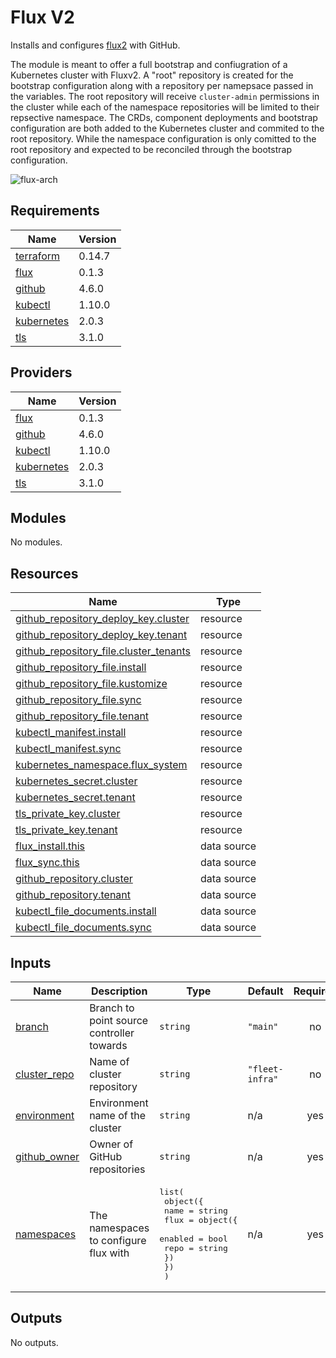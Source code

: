 # Flux V2

Installs and configures [flux2](https://github.com/fluxcd/flux2) with GitHub.

The module is meant to offer a full bootstrap and confiugration of a Kubernetes cluster
with Fluxv2. A "root" repository is created for the bootstrap configuration along with a
repository per namepsace passed in the variables. The root repository will receive `cluster-admin`
permissions in the cluster while each of the namespace repositories will be limited to their
repsective namespace. The CRDs, component deployments and bootstrap configuration are both
added to the Kubernetes cluster and commited to the root repository. While the namespace
configuration is only comitted to the root repository and expected to be reconciled through
the bootstrap configuration.

![flux-arch](../../../assets/fluxcd-v2.jpg)

## Requirements

| Name | Version |
|------|---------|
| <a name="requirement_terraform"></a> [terraform](#requirement\_terraform) | 0.14.7 |
| <a name="requirement_flux"></a> [flux](#requirement\_flux) | 0.1.3 |
| <a name="requirement_github"></a> [github](#requirement\_github) | 4.6.0 |
| <a name="requirement_kubectl"></a> [kubectl](#requirement\_kubectl) | 1.10.0 |
| <a name="requirement_kubernetes"></a> [kubernetes](#requirement\_kubernetes) | 2.0.3 |
| <a name="requirement_tls"></a> [tls](#requirement\_tls) | 3.1.0 |

## Providers

| Name | Version |
|------|---------|
| <a name="provider_flux"></a> [flux](#provider\_flux) | 0.1.3 |
| <a name="provider_github"></a> [github](#provider\_github) | 4.6.0 |
| <a name="provider_kubectl"></a> [kubectl](#provider\_kubectl) | 1.10.0 |
| <a name="provider_kubernetes"></a> [kubernetes](#provider\_kubernetes) | 2.0.3 |
| <a name="provider_tls"></a> [tls](#provider\_tls) | 3.1.0 |

## Modules

No modules.

## Resources

| Name | Type |
|------|------|
| [github_repository_deploy_key.cluster](https://registry.terraform.io/providers/integrations/github/4.6.0/docs/resources/repository_deploy_key) | resource |
| [github_repository_deploy_key.tenant](https://registry.terraform.io/providers/integrations/github/4.6.0/docs/resources/repository_deploy_key) | resource |
| [github_repository_file.cluster_tenants](https://registry.terraform.io/providers/integrations/github/4.6.0/docs/resources/repository_file) | resource |
| [github_repository_file.install](https://registry.terraform.io/providers/integrations/github/4.6.0/docs/resources/repository_file) | resource |
| [github_repository_file.kustomize](https://registry.terraform.io/providers/integrations/github/4.6.0/docs/resources/repository_file) | resource |
| [github_repository_file.sync](https://registry.terraform.io/providers/integrations/github/4.6.0/docs/resources/repository_file) | resource |
| [github_repository_file.tenant](https://registry.terraform.io/providers/integrations/github/4.6.0/docs/resources/repository_file) | resource |
| [kubectl_manifest.install](https://registry.terraform.io/providers/gavinbunney/kubectl/1.10.0/docs/resources/manifest) | resource |
| [kubectl_manifest.sync](https://registry.terraform.io/providers/gavinbunney/kubectl/1.10.0/docs/resources/manifest) | resource |
| [kubernetes_namespace.flux_system](https://registry.terraform.io/providers/hashicorp/kubernetes/2.0.3/docs/resources/namespace) | resource |
| [kubernetes_secret.cluster](https://registry.terraform.io/providers/hashicorp/kubernetes/2.0.3/docs/resources/secret) | resource |
| [kubernetes_secret.tenant](https://registry.terraform.io/providers/hashicorp/kubernetes/2.0.3/docs/resources/secret) | resource |
| [tls_private_key.cluster](https://registry.terraform.io/providers/hashicorp/tls/3.1.0/docs/resources/private_key) | resource |
| [tls_private_key.tenant](https://registry.terraform.io/providers/hashicorp/tls/3.1.0/docs/resources/private_key) | resource |
| [flux_install.this](https://registry.terraform.io/providers/fluxcd/flux/0.1.3/docs/data-sources/install) | data source |
| [flux_sync.this](https://registry.terraform.io/providers/fluxcd/flux/0.1.3/docs/data-sources/sync) | data source |
| [github_repository.cluster](https://registry.terraform.io/providers/integrations/github/4.6.0/docs/data-sources/repository) | data source |
| [github_repository.tenant](https://registry.terraform.io/providers/integrations/github/4.6.0/docs/data-sources/repository) | data source |
| [kubectl_file_documents.install](https://registry.terraform.io/providers/gavinbunney/kubectl/1.10.0/docs/data-sources/file_documents) | data source |
| [kubectl_file_documents.sync](https://registry.terraform.io/providers/gavinbunney/kubectl/1.10.0/docs/data-sources/file_documents) | data source |

## Inputs

| Name | Description | Type | Default | Required |
|------|-------------|------|---------|:--------:|
| <a name="input_branch"></a> [branch](#input\_branch) | Branch to point source controller towards | `string` | `"main"` | no |
| <a name="input_cluster_repo"></a> [cluster\_repo](#input\_cluster\_repo) | Name of cluster repository | `string` | `"fleet-infra"` | no |
| <a name="input_environment"></a> [environment](#input\_environment) | Environment name of the cluster | `string` | n/a | yes |
| <a name="input_github_owner"></a> [github\_owner](#input\_github\_owner) | Owner of GitHub repositories | `string` | n/a | yes |
| <a name="input_namespaces"></a> [namespaces](#input\_namespaces) | The namespaces to configure flux with | <pre>list(<br>    object({<br>      name = string<br>      flux = object({<br>        enabled = bool<br>        repo    = string<br>      })<br>    })<br>  )</pre> | n/a | yes |

## Outputs

No outputs.

